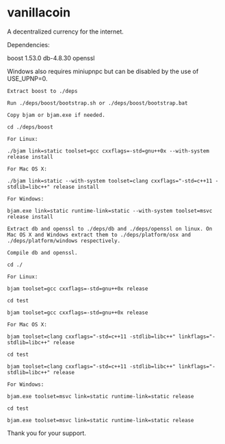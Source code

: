 vanillacoin
===========

A decentralized currency for the internet.

Dependencies:

boost 1.53.0
db-4.8.30
openssl

Windows also requires miniupnpc but can be disabled by the use of USE_UPNP=0.

```
Extract boost to ./deps

Run ./deps/boost/bootstrap.sh or ./deps/boost/bootstrap.bat

Copy bjam or bjam.exe if needed.

cd ./deps/boost

For Linux:

./bjam link=static toolset=gcc cxxflags=-std=gnu++0x --with-system release install

For Mac OS X:

./bjam link=static --with-system toolset=clang cxxflags="-std=c++11 -stdlib=libc++" release install

For Windows:

bjam.exe link=static runtime-link=static --with-system toolset=msvc release install

Extract db and openssl to ./deps/db and ./deps/openssl on linux. On Mac OS X and Windows extract them to ./deps/platform/osx and ./deps/platform/windows respectively.

Compile db and openssl.

cd ./

For Linux:

bjam toolset=gcc cxxflags=-std=gnu++0x release

cd test

bjam toolset=gcc cxxflags=-std=gnu++0x release

For Mac OS X:

bjam toolset=clang cxxflags="-std=c++11 -stdlib=libc++" linkflags="-stdlib=libc++" release

cd test

bjam toolset=clang cxxflags="-std=c++11 -stdlib=libc++" linkflags="-stdlib=libc++" release

For Windows:

bjam.exe toolset=msvc link=static runtime-link=static release

cd test

bjam.exe toolset=msvc link=static runtime-link=static release
```

Thank you for your support.
